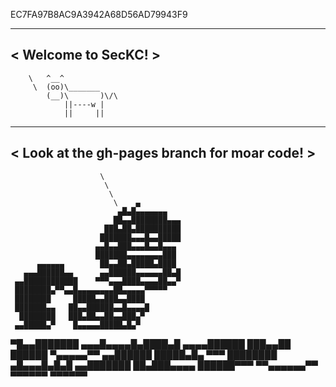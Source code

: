 EC7FA97B8AC9A3942A68D56AD79943F9
 ___________________
< Welcome to SecKC! >
 -------------------
        \   ^__^
         \  (oo)\_______
            (__)\       )\/\
                ||----w |
                ||     ||
                
____________________________________________
< Look at the gh-pages branch for moar code! >
 --------------------------------------------
                        \
                         \
                          \
                           \    ▄
                            ▄█▄█▄▄▄▄▄▄▄
                           ██▄▄████████▄▄▄
                         ███▄██▄██████████
                        ███████▄▄▄█▄▄█████
                       ▄▄█▄▄███▄▄▄█▄▄█▄▄▄
                       ███████▄▄▄▄▄▄▄▄███
          ▄▄▄▄▄▄        ██▄▄██▄█████▄████
       ▄▄▄██████▄▄      ▄▄██████▄▄▄▄▄▄██▄█
     ▄▄████████████    ▀▀▀▄▄▄████▄▄▄▄██▄▄▀
     ████████▄▀▀▄▄█▄▄▄▄▄▄▄▄██▄▄▄▄▄▀▀▀▀▀
     ████████     █████▄▄███▄▄████
     ███████▄▄   ██▄▄██████▄▄█▄▄▄▄█
      ████████   ███▄██▄▄██▄▄███▄▀
     ▄▄█████▄▀    █▄▄▄▄▄█████▄█▄▀
  ▀█▄▄███████   ▄▄▄█▄▄▄▄█▄████▄█
   ▄▄▄▄██████   ███▄▄██   ██████
    ▀▄▄▄▄▄▀▀   ▄▄██████   █████▄█▄
    ▀▀▀        ████████  ▄█▄▄▄█▄█▄█
              ▄▄███████  ██▄███▄▄▄▄
              ██████▀▀▀  ▀▀▄▄▄▄▄▄▀▀
              ▀▀▀▀▀▀       ▀▀▀▀▀▀
